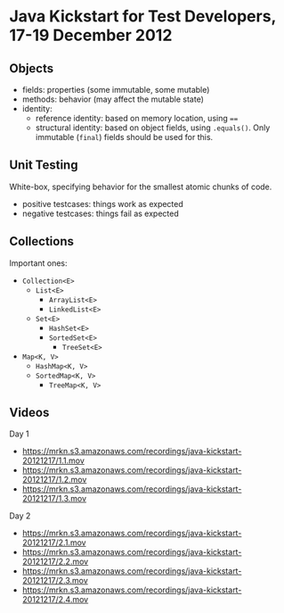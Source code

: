 Java Kickstart for Test Developers, 17-19 December 2012
=======================================================

Objects
-------

  * fields: properties (some immutable, some mutable)
  * methods: behavior (may affect the mutable state)
  * identity:
    - reference identity: based on memory location, using `==`
    - structural identity: based on object fields, using `.equals()`. Only immutable (`final`) fields should be used for this.

Unit Testing
------------

White-box, specifying behavior for the smallest atomic chunks of code.

  * positive testcases: things work as expected
  * negative testcases: things fail as expected

Collections
-----------

Important ones:

  * `Collection<E>`
    * `List<E>`
      * `ArrayList<E>`
      * `LinkedList<E>`
    * `Set<E>`
      * `HashSet<E>`
      * `SortedSet<E>`
        * `TreeSet<E>`
  * `Map<K, V>`
    * `HashMap<K, V>`
    * `SortedMap<K, V>`
      * `TreeMap<K, V>`

Videos
------

Day 1

  * https://mrkn.s3.amazonaws.com/recordings/java-kickstart-20121217/1.1.mov
  * https://mrkn.s3.amazonaws.com/recordings/java-kickstart-20121217/1.2.mov
  * https://mrkn.s3.amazonaws.com/recordings/java-kickstart-20121217/1.3.mov

Day 2

  * https://mrkn.s3.amazonaws.com/recordings/java-kickstart-20121217/2.1.mov
  * https://mrkn.s3.amazonaws.com/recordings/java-kickstart-20121217/2.2.mov
  * https://mrkn.s3.amazonaws.com/recordings/java-kickstart-20121217/2.3.mov
  * https://mrkn.s3.amazonaws.com/recordings/java-kickstart-20121217/2.4.mov